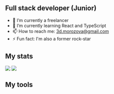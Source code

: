 ## Full stack developer (Junior)
- 🔭 I’m currently a freelancer
- 🌱 I’m currently learning React and TypeScript
- 📫 How to reach me: 3d.morozova@gmail.com
- ⚡ Fun fact: I'm also a former rock-star

## My stats
![](http://github-profile-summary-cards.vercel.app/api/cards/profile-details?username=git-morozova&theme=github)
![](http://github-profile-summary-cards.vercel.app/api/cards/repos-per-language?username=git-morozova&theme=github)

## My tools

        
              
